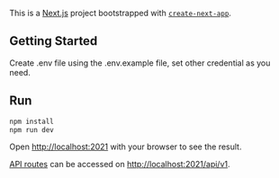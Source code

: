 This is a [Next.js](https://nextjs.org/) project bootstrapped with [`create-next-app`](https://github.com/vercel/next.js/tree/canary/packages/create-next-app).

## Getting Started
Create .env file using the .env.example file, set other credential as you need.

## Run
```bash
npm install
npm run dev
```

Open [http://localhost:2021](http://localhost:2021) with your browser to see the result.

[API routes](https://nextjs.org/docs/api-routes/introduction) can be accessed on [http://localhost:2021/api/v1](http://localhost:3000/api/v1).
